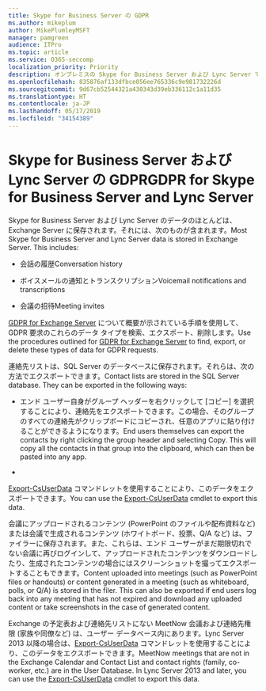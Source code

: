 ```yaml
---
title: Skype for Business Server の GDPR
ms.author: mikeplum
author: MikePlumleyMSFT
manager: pamgreen
audience: ITPro
ms.topic: article
ms.service: O365-seccomp
localization_priority: Priority
description: オンプレミスの Skype for Business Server および Lync Server での GDPR の要件に対応する方法について説明します。
ms.openlocfilehash: 835876af133dfbce056ee765336c9e981732226d
ms.sourcegitcommit: 9d67cb52544321a430343d39eb336112c1a11d35
ms.translationtype: HT
ms.contentlocale: ja-JP
ms.lasthandoff: 05/17/2019
ms.locfileid: "34154389"
---
```

# <a name="gdpr-for-skype-for-business-server-and-lync-server"></a><span data-ttu-id="2bf33-103">Skype for Business Server および Lync Server の GDPR</span><span class="sxs-lookup"><span data-stu-id="2bf33-103">GDPR for Skype for Business Server and Lync Server</span></span>

<span data-ttu-id="2bf33-p101">Skype for Business Server および Lync Server のデータのほとんどは、Exchange Server に保存されます。それには、次のものが含まれます。</span><span class="sxs-lookup"><span data-stu-id="2bf33-p101">Most Skype for Business Server and Lync Server data is stored in Exchange Server. This includes:</span></span>

-   <span data-ttu-id="2bf33-106">会話の履歴</span><span class="sxs-lookup"><span data-stu-id="2bf33-106">Conversation history</span></span>

-   <span data-ttu-id="2bf33-107">ボイスメールの通知とトランスクリプション</span><span class="sxs-lookup"><span data-stu-id="2bf33-107">Voicemail notifications and transcriptions</span></span>

-   <span data-ttu-id="2bf33-108">会議の招待</span><span class="sxs-lookup"><span data-stu-id="2bf33-108">Meeting invites</span></span>

<span data-ttu-id="2bf33-109">[GDPR for Exchange Server](gdpr-for-exchange-server.md) について概要が示されている手順を使用して、GDPR 要求のこれらのデータ タイプを検索、エクスポート、削除します。</span><span class="sxs-lookup"><span data-stu-id="2bf33-109">Use the procedures outlined for [GDPR for Exchange Server](gdpr-for-exchange-server.md) to find, export, or delete these types of data for GDPR requests.</span></span>

<span data-ttu-id="2bf33-p102">連絡先リストは、SQL Server のデータベースに保存されます。それらは、次の方法でエクスポートできます。</span><span class="sxs-lookup"><span data-stu-id="2bf33-p102">Contact lists are stored in the SQL Server database. They can be exported in the following ways:</span></span>

-   <span data-ttu-id="2bf33-p103">エンド ユーザー自身がグループ ヘッダーを右クリックして [コピー] を選択することにより、連絡先をエクスポートできます。この場合、そのグループのすべての連絡先がクリップボードにコピーされ、任意のアプリに貼り付けることができるようになります。</span><span class="sxs-lookup"><span data-stu-id="2bf33-p103">End users themselves can export the contacts by right clicking the group header and selecting Copy. This will copy all the contacts in that group into the clipboard, which can then be pasted into any app.</span></span>

-   <span data-ttu-id="2bf33-114">
  [Export-CsUserData](https://docs.microsoft.com/ja-JP/powershell/module/skype/export-csuserdata) コマンドレットを使用することにより、このデータをエクスポートできます。</span><span class="sxs-lookup"><span data-stu-id="2bf33-114">You can use the [Export-CsUserData](https://docs.microsoft.com/en-us/powershell/module/skype/export-csuserdata) cmdlet to export this data.</span></span>

<span data-ttu-id="2bf33-p104">会議にアップロードされるコンテンツ (PowerPoint のファイルや配布資料など) または会議で生成されるコンテンツ (ホワイトボード、投票、Q/A など) は、ファイラーに保存されます。また、これらは、エンド ユーザーがまだ期限切れでない会議に再びログインして、アップロードされたコンテンツをダウンロードしたり、生成されたコンテンツの場合にはスクリーンショットを撮ってエクスポートすることもできます。</span><span class="sxs-lookup"><span data-stu-id="2bf33-p104">Content uploaded into meetings (such as PowerPoint files or handouts) or content generated in a meeting (such as whiteboard, polls, or Q/A) is stored in the filer. This can also be exported if end users log back into any meeting that has not expired and download any uploaded content or take screenshots in the case of generated content.</span></span>

<span data-ttu-id="2bf33-p105">Exchange の予定表および連絡先リストにない MeetNow 会議および連絡先権限 (家族や同僚など) は、ユーザー データベース内にあります。Lync Server 2013 以降の場合は、[Export-CsUserData](https://docs.microsoft.com/ja-JP/powershell/module/skype/export-csuserdata) コマンドレットを使用することにより、このデータをエクスポートできます。</span><span class="sxs-lookup"><span data-stu-id="2bf33-p105">MeetNow meetings that are not in the Exchange Calendar and Contact List and contact rights (family, co-worker, etc.) are in the User Database. In Lync Server 2013 and later, you can use the [Export-CsUserData](https://docs.microsoft.com/en-us/powershell/module/skype/export-csuserdata) cmdlet to export this data.</span></span>

